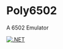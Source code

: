# Poly6502
A 6502 Emulator

[![.NET](https://github.com/MrPolymorph/Poly6502/actions/workflows/dotnet.yml/badge.svg)](https://github.com/MrPolymorph/Poly6502/actions/workflows/dotnet.yml)

